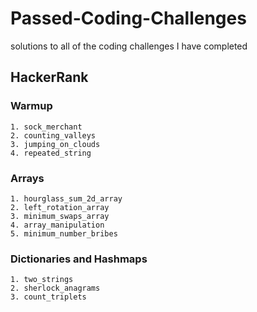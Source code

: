 # Passed-Coding-Challenges
solutions to all of the coding challenges I have completed
## HackerRank
### Warmup
    1. sock_merchant
    2. counting_valleys
    3. jumping_on_clouds
    4. repeated_string
### Arrays
    1. hourglass_sum_2d_array
    2. left_rotation_array
    3. minimum_swaps_array
    4. array_manipulation
    5. minimum_number_bribes
### Dictionaries and Hashmaps
    1. two_strings
    2. sherlock_anagrams
    3. count_triplets